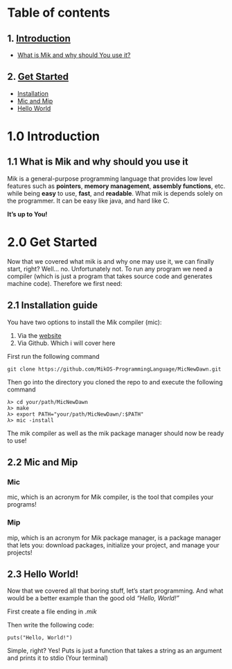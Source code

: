 <h1 id="table-of-contents"><strong>Table of contents</strong></h1>
<h2 id="introduction">1. <strong><a
href="01-intro.md">Introduction</a></strong></h2>
<ul>
<li><a href="01-intro.md#11-what-is-mik-and-why-should-you-use-it">What
is Mik and why should You use it?</a></li>
</ul>
<h2 id="get-started">2. <strong><a href="02-get_started.md">Get
Started</a></strong></h2>
<ul>
<li><a
href="02-get_started.md#21-installation-guide">Installation</a></li>
<li><a href="02-get_started.md#22-mic-and-mip">Mic and Mip</a></li>
<li><a href="02-get_started.md#23-hello-world">Hello World</a></li>
</ul>
<h1 id="introduction-1">1.0 Introduction</h1>
<h2 id="what-is-mik-and-why-should-you-use-it">1.1 What is Mik and why
should you use it</h2>
<p>Mik is a general-purpose programming language that provides low level
features such as <strong>pointers</strong>, <strong>memory
management</strong>, <strong>assembly functions</strong>, etc. while
being <strong>easy</strong> to use, <strong>fast</strong>, and
<strong>readable</strong>. What mik is depends solely on the programmer.
It can be easy like java, and hard like C.</p>
<p><strong>It’s up to You!</strong></p>
<h1 id="get-started-1"><strong>2.0 Get Started</strong></h1>
<p>Now that we covered what mik is and why one may use it, we can
finally start, right? Well… no. Unfortunately not. To run any program we
need a compiler (which is just a program that takes source code and
generates machine code). Therefore we first need:</p>
<h2 id="installation-guide"><strong>2.1 Installation guide</strong></h2>
<p>You have two options to install the Mik compiler (mic):</p>
<ol type="1">
<li>Via the <a
href="%22https://mikpl.gq/Download.html%22">website</a></li>
<li>Via Github. Which i will cover here</li>
</ol>
<p>First run the following command</p>
<pre><code>git clone https://github.com/MikOS-ProgrammingLanguage/MicNewDawn.git</code></pre>
<p>Then go into the directory you cloned the repo to and execute the
following command</p>
<pre><code>λ&gt; cd your/path/MicNewDawn
λ&gt; make
λ&gt; export PATH=&quot;your/path/MicNewDawn/:$PATH&quot;
λ&gt; mic -install</code></pre>
<p>The mik compiler as well as the mik package manager should now be
ready to use!</p>
<h2 id="mic-and-mip"><strong>2.2 Mic and Mip</strong></h2>
<h3 id="mic"><strong>Mic</strong></h3>
<p>mic, which is an acronym for Mik compiler, is the tool that compiles
your programs!</p>
<h3 id="mip"><strong>Mip</strong></h3>
<p>mip, which is an acronym for Mik package manager, is a package
manager that lets you: download packages, initialize your project, and
manage your projects!</p>
<h2 id="hello-world"><strong>2.3 Hello World!</strong></h2>
<p>Now that we covered all that boring stuff, let’s start programming.
And what would be a better example than the good old <em>“Hello,
World!”</em></p>
<p>First create a file ending in <em>.mik</em></p>
<p>Then write the following code:</p>
<pre><code>puts(&quot;Hello, World!&quot;)</code></pre>
<p>Simple, right? Yes! Puts is just a function that takes a string as an
argument and prints it to stdio (Your terminal)</p>
